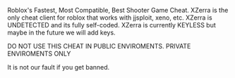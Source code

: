 Roblox's Fastest, Most Compatible, Best Shooter Game Cheat. XZerra is the only cheat client for roblox that works with jjsploit, xeno, etc. XZerra is UNDETECTED and its fully self-coded. XZerra is currently KEYLESS but maybe in the future we will add keys.

DO NOT USE THIS CHEAT IN PUBLIC ENVIROMENTS. PRIVATE ENVIROMENTS ONLY

It is not our fault if you get banned.
